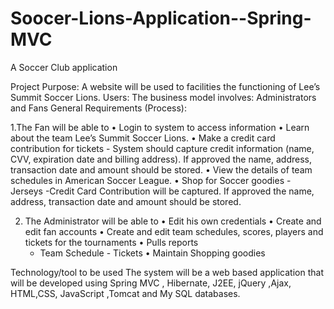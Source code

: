 # Soocer-Lions-Application--Spring-MVC
A  Soccer Club application

Project Purpose:
A website will be used to facilities the functioning of Lee’s Summit Soccer Lions.
Users:
The business model involves: Administrators and Fans
General Requirements (Process): 

1.The Fan will be able to 
•	Login to system to access information 
•	Learn about the team Lee’s Summit Soccer Lions.
•	Make a credit card contribution for tickets
       -	System should capture credit information (name, CVV, expiration date and billing address). If approved the name, address, transaction date and amount should be stored.
•	View the details of team schedules in American Soccer League.
•	Shop for  Soccer goodies 
       -	Jerseys
        -Credit Card Contribution will be captured. If approved the name, address, transaction date and amount should be stored.
         

2. The Administrator will be able to 
•	Edit his own credentials
•	Create and edit fan accounts
•	Create and edit team schedules, scores, players and tickets for the tournaments 
•	Pulls reports 
      -	Team Schedule
       -	Tickets
•	Maintain Shopping goodies 

Technology/tool to be used
The system will be a web based application that will be developed using Spring MVC , Hibernate, J2EE, jQuery ,Ajax, HTML,CSS, 
JavaScript ,Tomcat and My SQL databases.
